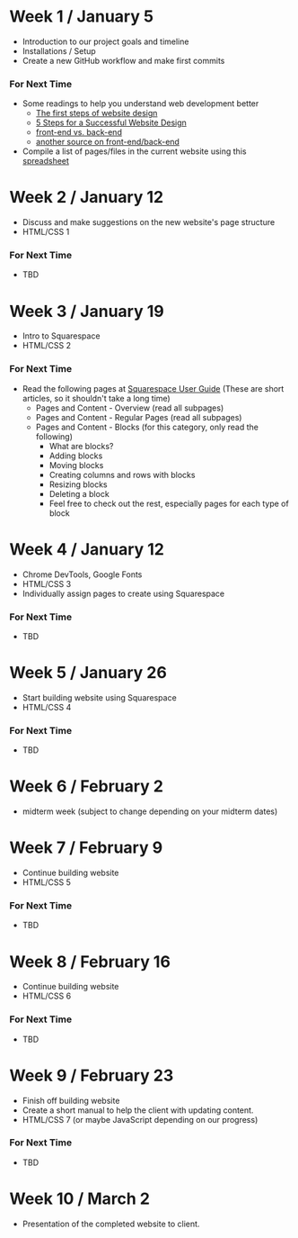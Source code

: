 # Week 1 / January 5
- Introduction to our project goals and timeline
- Installations / Setup
- Create a new GitHub workflow and make first commits

### For Next Time
- Some readings to help you understand web development better
    - <a href="http://www.dummies.com/web-design-development/site-development/the-first-steps-of-website-design/">The first steps of website design</a>
    - <a href="https://www.codementor.io/design/tutorial/how-to-design-website-ui-ux-steps">5 Steps for a Successful Website Design</a>
    - <a href="http://blog.teamtreehouse.com/i-dont-speak-your-language-frontend-vs-backend">front-end vs. back-end</a>
    - <a href="http://blog.digitaltutors.com/whats-difference-front-end-back-end/">another source on front-end/back-end</a>
- Compile a list of pages/files in the current website using this <a href="https://docs.google.com/spreadsheets/d/1Sl257UDtYyvchnLUh96k8dwSz-OttOUCVl1S2xgz894/edit#gid=0">spreadsheet</a>

# Week 2 / January 12
- Discuss and make suggestions on the new website's page structure
- HTML/CSS 1

### For Next Time
- TBD

# Week 3 / January 19
- Intro to Squarespace
- HTML/CSS 2

### For Next Time
- Read the following pages at <a href="https://support.squarespace.com/hc/en-us/articles/206795137">Squarespace User Guide</a> (These are short articles, so it shouldn't take a long time)
    - Pages and Content - Overview (read all subpages)
    - Pages and Content - Regular Pages (read all subpages)
    - Pages and Content - Blocks (for this category, only read the following)
        - What are blocks?
        - Adding blocks
        - Moving blocks
        - Creating columns and rows with blocks
        - Resizing blocks
        - Deleting a block
        - Feel free to check out the rest, especially pages for each type of block

# Week 4 / January 12
- Chrome DevTools, Google Fonts
- HTML/CSS 3
- Individually assign pages to create using Squarespace

### For Next Time
- TBD

# Week 5 / January 26
- Start building website using Squarespace
- HTML/CSS 4

### For Next Time
- TBD

# Week 6 / February 2
- midterm week (subject to change depending on your midterm dates)

# Week 7 / February 9
- Continue building website
- HTML/CSS 5

### For Next Time
- TBD

# Week 8 / February 16
- Continue building website
- HTML/CSS 6

### For Next Time
- TBD

# Week 9 / February 23
- Finish off building website
- Create a short manual to help the client with updating content.
- HTML/CSS 7 (or maybe JavaScript depending on our progress)

### For Next Time
- TBD

# Week 10 / March 2
- Presentation of the completed website to client.
